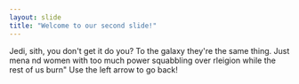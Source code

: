 ```yaml
---
layout: slide
title: "Welcome to our second slide!"
---
```

Jedi, sith, you don't get it do you? To the galaxy they're the same thing. Just mena nd women with too much power squabbling over rleigion while the rest of us burn"
Use the left arrow to go back!
